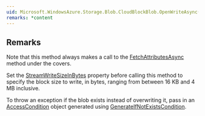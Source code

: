 ```yaml
---  
uid: Microsoft.WindowsAzure.Storage.Blob.CloudBlockBlob.OpenWriteAsync(Microsoft.WindowsAzure.Storage.AccessCondition,Microsoft.WindowsAzure.Storage.Blob.BlobRequestOptions,Microsoft.WindowsAzure.Storage.OperationContext,System.Threading.CancellationToken)  
remarks: *content  
---  
```

  
## Remarks  
 Note that this method always makes a call to the [FetchAttributesAsync](assetId:///M:Microsoft.WindowsAzure.Storage.Blob.CloudBlob.FetchAttributesAsync(Microsoft.WindowsAzure.Storage.AccessCondition,Microsoft.WindowsAzure.Storage.Blob.BlobRequestOptions,Microsoft.WindowsAzure.Storage.OperationContext,System.Threading.CancellationToken)?qualifyHint=False&autoUpgrade=True) method under the covers.  
  
 Set the [StreamWriteSizeInBytes](assetId:///P:Microsoft.WindowsAzure.Storage.Blob.CloudBlockBlob.StreamWriteSizeInBytes?qualifyHint=False&autoUpgrade=True) property before calling this method to specify the block size to write, in bytes,              ranging from between 16 KB and 4 MB inclusive.  
  
 To throw an exception if the blob exists instead of overwriting it, pass in an [AccessCondition](assetId:///T:Microsoft.WindowsAzure.Storage.AccessCondition?qualifyHint=False&autoUpgrade=True) object generated using [GenerateIfNotExistsCondition](assetId:///M:Microsoft.WindowsAzure.Storage.AccessCondition.GenerateIfNotExistsCondition?qualifyHint=False&autoUpgrade=True).